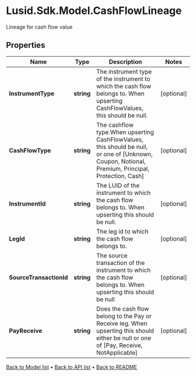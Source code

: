 # Lusid.Sdk.Model.CashFlowLineage
Lineage for cash flow value

## Properties

Name | Type | Description | Notes
------------ | ------------- | ------------- | -------------
**InstrumentType** | **string** | The instrument type of the instrument to which the cash flow belongs to. When upserting CashFlowValues, this should be null. | [optional] 
**CashFlowType** | **string** | The cashflow type.When upserting CashFlowValues, this should be null, or one of [Unknown, Coupon, Notional, Premium, Principal, Protection, Cash] | [optional] 
**InstrumentId** | **string** | The LUID of the instrument to which the cash flow belongs to. When upserting this should be null. | [optional] 
**LegId** | **string** | The leg id to which the cash flow belongs to. | [optional] 
**SourceTransactionId** | **string** | The source transaction of the instrument to which the cash flow belongs to. When upserting this should be null | [optional] 
**PayReceive** | **string** | Does the cash flow belong to the Pay or Receive leg. When upserting this should either be null or one of [Pay, Receive, NotApplicable] | [optional] 

[Back to Model list](../README.md#documentation-for-models) &#8226; [Back to API list](../README.md#documentation-for-api-endpoints) &#8226; [Back to README](../README.md)

